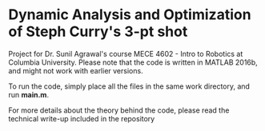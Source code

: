 # Dynamic Analysis and Optimization of Steph Curry's 3-pt shot

Project for Dr. Sunil Agrawal's course MECE 4602 - Intro to Robotics at Columbia University. 
Please note that the code is written in MATLAB 2016b, and might not work with earlier versions.

To run the code, simply place all the files in the same work directory, and run **main.m**.

For more details about the theory behind the code, please read the technical write-up included in the repository

